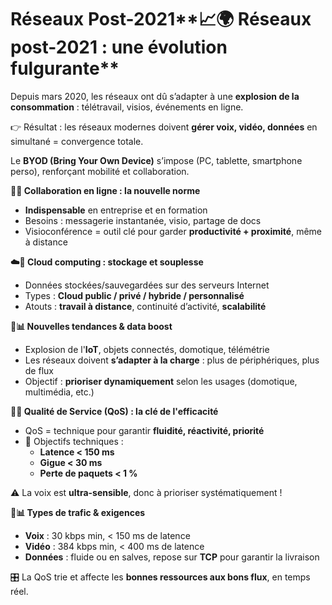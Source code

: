 # Réseaux  Post-2021**📈🌍 Réseaux post-2021 : une évolution fulgurante**

Depuis mars 2020, les réseaux ont dû s’adapter à une **explosion de la consommation** : télétravail, visios, événements en ligne.

👉 Résultat : les réseaux modernes doivent **gérer voix, vidéo, données** en simultané = convergence totale.

Le **BYOD (Bring Your Own Device)** s’impose (PC, tablette, smartphone perso), renforçant mobilité et collaboration.

**🤝💬 Collaboration en ligne : la nouvelle norme**

- **Indispensable** en entreprise et en formation
- Besoins : messagerie instantanée, visio, partage de docs
- Visioconférence = outil clé pour garder **productivité + proximité**, même à distance



**☁️🧠 Cloud computing : stockage et souplesse**

- Données stockées/sauvegardées sur des serveurs Internet
- Types : **Cloud public / privé / hybride / personnalisé**
- Atouts : **travail à distance**, continuité d’activité, **scalabilité**



**📡📊 Nouvelles tendances & data boost**

- Explosion de l'**IoT**, objets connectés, domotique, télémétrie
- Les réseaux doivent **s’adapter à la charge** : plus de périphériques, plus de flux
- Objectif : **prioriser dynamiquement** selon les usages (domotique, multimédia, etc.)



**🧪✅ Qualité de Service (QoS) : la clé de l'efficacité**

- QoS = technique pour garantir **fluidité, réactivité, priorité**
- 🎯 Objectifs techniques :
  - **Latence < 150 ms**
  - **Gigue < 30 ms**
  - **Perte de paquets < 1 %**

⚠️ La voix est **ultra-sensible**, donc à prioriser systématiquement !



**🚦📊 Types de trafic & exigences**

- **Voix** : 30 kbps min, < 150 ms de latence
- **Vidéo** : 384 kbps min, < 400 ms de latence
- **Données** : fluide ou en salves, repose sur **TCP** pour garantir la livraison

🎛️ La QoS trie et affecte les **bonnes ressources aux bons flux**, en temps réel.
